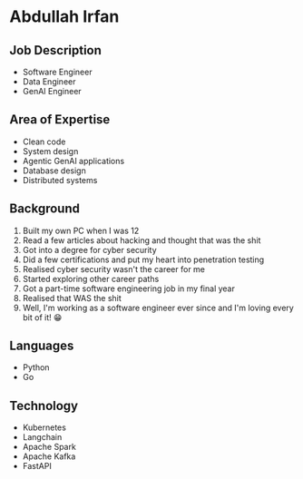 # Abdullah Irfan

## Job Description
* Software Engineer
* Data Engineer
* GenAI Engineer

## Area of Expertise
* Clean code
* System design
* Agentic GenAI applications
* Database design
* Distributed systems

## Background
1. Built my own PC when I was 12
2. Read a few articles about hacking and thought that was the shit
3. Got into a degree for cyber security
4. Did a few certifications and put my heart into penetration testing
5. Realised cyber security wasn't the career for me
6. Started exploring other career paths
7. Got a part-time software engineering job in my final year
8. Realised that WAS the shit
9. Well, I'm working as a software engineer ever since and I'm loving every bit of it! 😁

## Languages
* Python
* Go

## Technology
* Kubernetes
* Langchain
* Apache Spark
* Apache Kafka
* FastAPI
